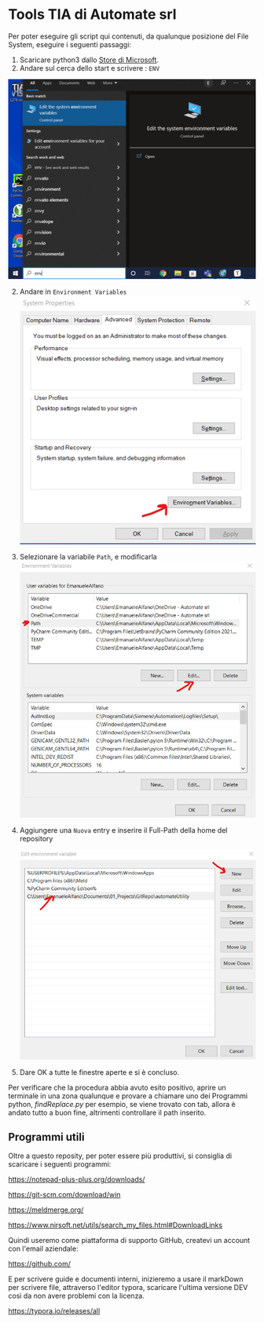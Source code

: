 # Tools TIA di Automate srl

Per poter eseguire gli script qui contenuti, da qualunque posizione del File System, eseguire i seguenti passaggi:

1. Scaricare python3 dallo [Store di Microsoft](https://www.microsoft.com/en-us/p/python-39/9p7qfqmjrfp7?activetab=pivot:overviewtab).
2. Andare sul cerca dello start e scrivere : `ENV`

![EnvStart](img\EnvStart.png)

2. Andare in `Environment Variables`
   ![EnvVar](img\EnvVar.png)

3. Selezionare la variabile `Path`, e modificarla
   ![PathVar](img\PathVar.png)

4. Aggiungere una `Nuova` entry e inserire il Full-Path della home del repository

   ![PathSet](img\PathSet.png)

5. Dare OK a tutte le finestre aperte e si è concluso.

Per verificare che la procedura abbia avuto esito positivo, aprire un terminale in una zona qualunque e provare a chiamare uno dei Programmi python, *findReplace.py* per esempio, se viene trovato con tab, allora è andato tutto a buon fine, altrimenti controllare il path inserito.

## Programmi utili

Oltre a questo reposity, per poter essere più produttivi, si consiglia di scaricare i seguenti programmi:

https://notepad-plus-plus.org/downloads/

https://git-scm.com/download/win

https://meldmerge.org/

https://www.nirsoft.net/utils/search_my_files.html#DownloadLinks



Quindi useremo come piattaforma di supporto GitHub, createvi un account con l'email aziendale:

https://github.com/



E per scrivere guide e documenti interni, inizieremo a usare il markDown per scrivere file, attraverso l'editor typora, scaricare l'ultima versione DEV così da non avere problemi con la licenza.

https://typora.io/releases/all
